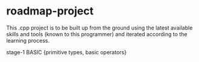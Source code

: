 # roadmap-project

This .cpp project is to be built up from the ground using the latest available skills and tools (known to this programmer) and iterated according to the learning process.

  stage-1 BASIC 
      {primitive types, basic operators}
